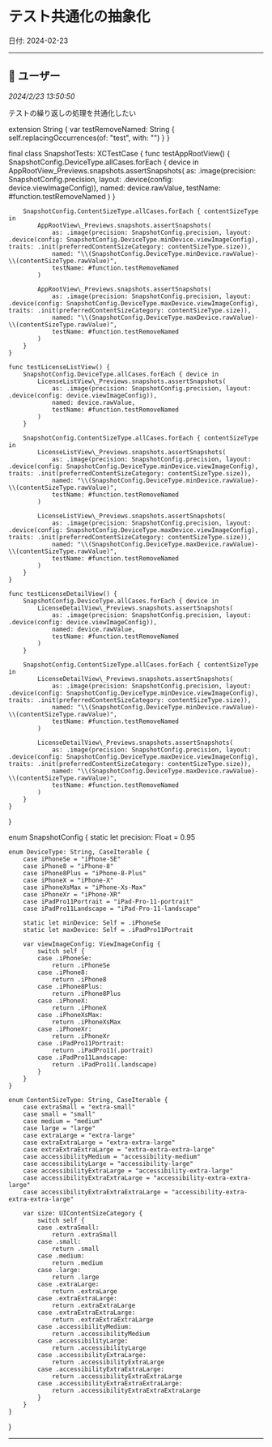 # テスト共通化の抽象化

日付: 2024-02-23

---

## 👤 ユーザー
*2024/2/23 13:50:50*

テストの繰り返しの処理を共通化したい

extension String {
    var testRemoveNamed: String {
        self.replacingOccurrences(of: "test", with: "")
    }
}

final class SnapshotTests: XCTestCase {
    func testAppRootView() {
        SnapshotConfig.DeviceType.allCases.forEach { device in
            AppRootView\_Previews.snapshots.assertSnapshots(
                as: .image(precision: SnapshotConfig.precision, layout: .device(config: device.viewImageConfig)),
                named: device.rawValue,
                testName: #function.testRemoveNamed
            )
        }

        SnapshotConfig.ContentSizeType.allCases.forEach { contentSizeType in
            AppRootView\_Previews.snapshots.assertSnapshots(
                as: .image(precision: SnapshotConfig.precision, layout: .device(config: SnapshotConfig.DeviceType.minDevice.viewImageConfig), traits: .init(preferredContentSizeCategory: contentSizeType.size)),
                named: "\\(SnapshotConfig.DeviceType.minDevice.rawValue)-\\(contentSizeType.rawValue)",
                testName: #function.testRemoveNamed
            )
            
            AppRootView\_Previews.snapshots.assertSnapshots(
                as: .image(precision: SnapshotConfig.precision, layout: .device(config: SnapshotConfig.DeviceType.maxDevice.viewImageConfig), traits: .init(preferredContentSizeCategory: contentSizeType.size)),
                named: "\\(SnapshotConfig.DeviceType.maxDevice.rawValue)-\\(contentSizeType.rawValue)",
                testName: #function.testRemoveNamed
            )
        }
    }
    
    func testLicenseListView() {
        SnapshotConfig.DeviceType.allCases.forEach { device in
            LicenseListView\_Previews.snapshots.assertSnapshots(
                as: .image(precision: SnapshotConfig.precision, layout: .device(config: device.viewImageConfig)),
                named: device.rawValue,
                testName: #function.testRemoveNamed
            )
        }

        SnapshotConfig.ContentSizeType.allCases.forEach { contentSizeType in
            LicenseListView\_Previews.snapshots.assertSnapshots(
                as: .image(precision: SnapshotConfig.precision, layout: .device(config: SnapshotConfig.DeviceType.minDevice.viewImageConfig), traits: .init(preferredContentSizeCategory: contentSizeType.size)),
                named: "\\(SnapshotConfig.DeviceType.minDevice.rawValue)-\\(contentSizeType.rawValue)",
                testName: #function.testRemoveNamed
            )
            
            LicenseListView\_Previews.snapshots.assertSnapshots(
                as: .image(precision: SnapshotConfig.precision, layout: .device(config: SnapshotConfig.DeviceType.maxDevice.viewImageConfig), traits: .init(preferredContentSizeCategory: contentSizeType.size)),
                named: "\\(SnapshotConfig.DeviceType.maxDevice.rawValue)-\\(contentSizeType.rawValue)",
                testName: #function.testRemoveNamed
            )
        }
    }
    
    func testLicenseDetailView() {
        SnapshotConfig.DeviceType.allCases.forEach { device in
            LicenseDetailView\_Previews.snapshots.assertSnapshots(
                as: .image(precision: SnapshotConfig.precision, layout: .device(config: device.viewImageConfig)),
                named: device.rawValue,
                testName: #function.testRemoveNamed
            )
        }

        SnapshotConfig.ContentSizeType.allCases.forEach { contentSizeType in
            LicenseDetailView\_Previews.snapshots.assertSnapshots(
                as: .image(precision: SnapshotConfig.precision, layout: .device(config: SnapshotConfig.DeviceType.minDevice.viewImageConfig), traits: .init(preferredContentSizeCategory: contentSizeType.size)),
                named: "\\(SnapshotConfig.DeviceType.minDevice.rawValue)-\\(contentSizeType.rawValue)",
                testName: #function.testRemoveNamed
            )
            
            LicenseDetailView\_Previews.snapshots.assertSnapshots(
                as: .image(precision: SnapshotConfig.precision, layout: .device(config: SnapshotConfig.DeviceType.maxDevice.viewImageConfig), traits: .init(preferredContentSizeCategory: contentSizeType.size)),
                named: "\\(SnapshotConfig.DeviceType.maxDevice.rawValue)-\\(contentSizeType.rawValue)",
                testName: #function.testRemoveNamed
            )
        }
    }
}

enum SnapshotConfig {
    static let precision: Float = 0.95
    
    enum DeviceType: String, CaseIterable {
        case iPhoneSe = "iPhone-SE"
        case iPhone8 = "iPhone-8"
        case iPhone8Plus = "iPhone-8-Plus"
        case iPhoneX = "iPhone-X"
        case iPhoneXsMax = "iPhone-Xs-Max"
        case iPhoneXr = "iPhone-XR"
        case iPadPro11Portrait = "iPad-Pro-11-portrait"
        case iPadPro11Landscape = "iPad-Pro-11-landscape"
        
        static let minDevice: Self = .iPhoneSe
        static let maxDevice: Self = .iPadPro11Portrait
        
        var viewImageConfig: ViewImageConfig {
            switch self {
            case .iPhoneSe:
                return .iPhoneSe
            case .iPhone8:
                return .iPhone8
            case .iPhone8Plus:
                return .iPhone8Plus
            case .iPhoneX:
                return .iPhoneX
            case .iPhoneXsMax:
                return .iPhoneXsMax
            case .iPhoneXr:
                return .iPhoneXr
            case .iPadPro11Portrait:
                return .iPadPro11(.portrait)
            case .iPadPro11Landscape:
                return .iPadPro11(.landscape)
            }
        }
    }

    enum ContentSizeType: String, CaseIterable {
        case extraSmall = "extra-small"
        case small = "small"
        case medium = "medium"
        case large = "large"
        case extraLarge = "extra-large"
        case extraExtraLarge = "extra-extra-large"
        case extraExtraExtraLarge = "extra-extra-extra-large"
        case accessibilityMedium = "accessibility-medium"
        case accessibilityLarge = "accessibility-large"
        case accessibilityExtraLarge = "accessibility-extra-large"
        case accessibilityExtraExtraLarge = "accessibility-extra-extra-large"
        case accessibilityExtraExtraExtraLarge = "accessibility-extra-extra-extra-large"
        
        var size: UIContentSizeCategory {
            switch self {
            case .extraSmall:
                return .extraSmall
            case .small:
                return .small
            case .medium:
                return .medium
            case .large:
                return .large
            case .extraLarge:
                return .extraLarge
            case .extraExtraLarge:
                return .extraExtraLarge
            case .extraExtraExtraLarge:
                return .extraExtraExtraLarge
            case .accessibilityMedium:
                return .accessibilityMedium
            case .accessibilityLarge:
                return .accessibilityLarge
            case .accessibilityExtraLarge:
                return .accessibilityExtraLarge
            case .accessibilityExtraExtraLarge:
                return .accessibilityExtraExtraLarge
            case .accessibilityExtraExtraExtraLarge:
                return .accessibilityExtraExtraExtraLarge
            }
        }
    }
}

---
